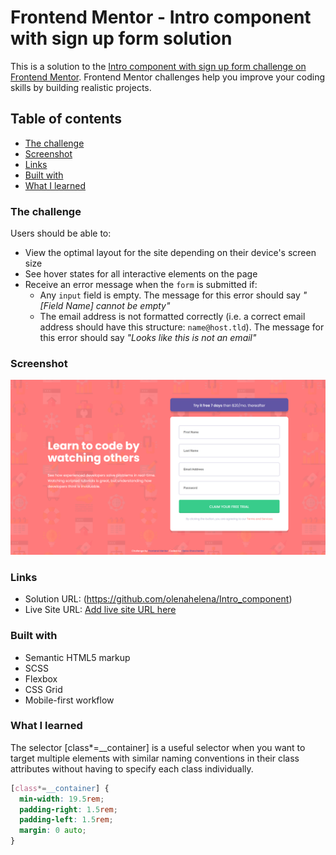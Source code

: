# Frontend Mentor - Intro component with sign up form solution

This is a solution to the [Intro component with sign up form challenge on Frontend Mentor](https://www.frontendmentor.io/challenges/intro-component-with-signup-form-5cf91bd49edda32581d28fd1). Frontend Mentor challenges help you improve your coding skills by building realistic projects. 

## Table of contents

  - [The challenge](#the-challenge)
  - [Screenshot](#screenshot)
  - [Links](#links)
  - [Built with](#built-with)
  - [What I learned](#what-i-learned)


### The challenge

Users should be able to:

- View the optimal layout for the site depending on their device's screen size
- See hover states for all interactive elements on the page
- Receive an error message when the `form` is submitted if:
  - Any `input` field is empty. The message for this error should say *"[Field Name] cannot be empty"*
  - The email address is not formatted correctly (i.e. a correct email address should have this structure: `name@host.tld`). The message for this error should say *"Looks like this is not an email"*

### Screenshot

![](/desktop_screenshot.png)

### Links

- Solution URL: (https://github.com/olenahelena/Intro_component)
- Live Site URL: [Add live site URL here](https://your-live-site-url.com)


### Built with

- Semantic HTML5 markup
- SCSS
- Flexbox
- CSS Grid
- Mobile-first workflow

### What I learned

The selector [class*=__container] is a useful selector when you want to target multiple elements with similar naming conventions in their class attributes without having to specify each class individually.

```css
[class*=__container] {
  min-width: 19.5rem;
  padding-right: 1.5rem;
  padding-left: 1.5rem;
  margin: 0 auto;
}
```